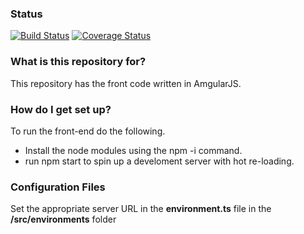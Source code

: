 ### Status

[![Build Status](https://travis-ci.com/kvklrao/Avyantra_Presco_Project.svg?branch=main)](https://travis-ci.com/kvklrao/Avyantra_Presco_Project)
[![Coverage Status](https://coveralls.io/repos/github/kvklrao/Avyantra_Presco_Project/badge.svg)](https://coveralls.io/github/kvklrao/Avyantra_Presco_Project)

### What is this repository for? ###

This repository has the front code written in AmgularJS. 

### How do I get set up? ###

To run the front-end do the following.

- Install the node modules using the npm -i command.
- run npm start to spin up a develoment server with hot re-loading.

### Configuration Files ###

Set the appropriate server URL in the **environment.ts** file in the **/src/environments** folder